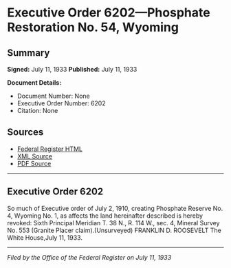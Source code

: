 # Executive Order 6202—Phosphate Restoration No. 54, Wyoming

## Summary

**Signed:** July 11, 1933
**Published:** July 11, 1933

**Document Details:**
- Document Number: None
- Executive Order Number: 6202
- Citation: None

## Sources
- [Federal Register HTML](https://www.presidency.ucsb.edu/documents/executive-order-6202-phosphate-restoration-no-54-wyoming)
- [XML Source](None)
- [PDF Source](None)

---

## Executive Order 6202

So much of Executive order of July 2, 1910, creating Phosphate Reserve No. 4, Wyoming No. 1, as affects the land hereinafter described is hereby revoked:
Sixth Principal Meridian
T. 38 N., R. 114 W., sec. 4, Mineral Survey No. 553 (Granite Placer claim).(Unsurveyed)
FRANKLIN D. ROOSEVELT
The White House,July 11, 1933.

---

*Filed by the Office of the Federal Register on July 11, 1933*
